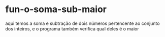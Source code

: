 # fun-o-soma-sub-maior
aqui temos a soma e subtração de dois números pertencente ao conjunto dos inteiros, e o programa também verifica qual deles é o maior

